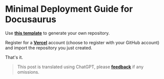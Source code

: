 # Minimal Deployment Guide for Docusaurus

Use [**this template**](https://github.com/linyuxuanlin/Docusaurus-Vercel) to generate your own repository.

Register for a [**Vercel**](https://vercel.com) account (choose to register with your GitHub account) and import the repository you just created.

That's it.

> This post is translated using ChatGPT, please [**feedback**](https://github.com/linyuxuanlin/Wiki_MkDocs/issues/new) if any omissions.